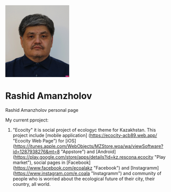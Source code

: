 <img src='DSC04102-Rashid_cropped_compressed.jpg' alt="drawing" width="200"/>

# Rashid Amanzholov
Rashid Amanzholov personal page  

My current pproject:  

1. "Ecocity" it is social project of ecologyc theme for Kazakhstan. This project include [mobile application] (https://ecocity-acb89.web.app/ "Ecocity Web Page") for [iOS] (https://itunes.apple.com/WebObjects/MZStore.woa/wa/viewSoftware?id=1287938276&mt=8 "Appstore") and [Android] (https://play.google.com/store/apps/details?id=kz.rescona.ecocity "Play market"), social pages in [Facebook] (https://www.facebook.com/ecoalakz "Facebook") and [Instagramm] (https://www.instagram.com/e.coala "Instagramm") and community of people who is worried about the ecological future of their city, their country, all world. 
